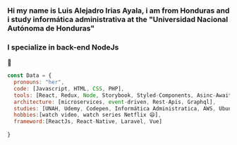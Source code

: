 ### Hi my name is Luis Alejadro Irias Ayala, i am from Honduras and i study informática administrativa at the "Universidad Nacional Autónoma de Honduras"
### I specialize in back-end NodeJs

👋





```javascript
const Data = {
  pronouns: "her",
  code: [Javascript, HTML, CSS, PHP],
  tools: [React, Redux, Node, Storybook, Styled-Components, Asinc-Await, Promises, ES6],
  architecture: [microservices, event-driven, Rest-Apis, Graphql],
  studies: [UNAH, Udemy, Codepen, Informática Administratica, AWS, Ubuntu Termninal],
  hobbies:[watch video, watch series Netflix 😄],
  frameword:[ReactJs, React-Native, Laravel, Vue]
 
}
```




<!--
**lairias/lairias** is a ✨ _special_ ✨ repository because its `README.md` (this file) appears on your GitHub profile.

Here are some ideas to get you started:

- 🔭 I’m currently working on ...
- 🌱 I’m currently learning ...
- 👯 I’m looking to collaborate on ...
- 🤔 I’m looking for help with ...
- 💬 Ask me about ...
- 📫 How to reach me: ...
- 😄 Pronouns: ...
- ⚡ Fun fact: ...
-->
